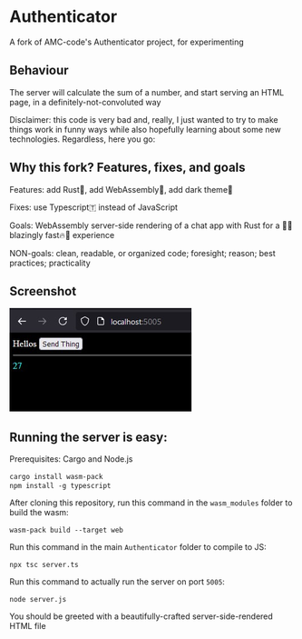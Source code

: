 # Authenticator

A fork of AMC-code's Authenticator project, for experimenting

## Behaviour

The server will calculate the sum of a number, and start serving an HTML page, in a definitely-not-convoluted way

Disclaimer: this code is very bad and, really, I just wanted to try to make things work in funny ways
while also hopefully learning about some new technologies. Regardless, here you go:

## Why this fork? Features, fixes, and goals

Features: add Rust🦀, add WebAssembly🧩, add dark theme🌙 

Fixes: use Typescript🇹 instead of JavaScript

Goals: WebAssembly server-side rendering of a chat app with Rust for a 🚀🔥blazingly fast🔥🚀 experience

NON-goals: clean, readable, or organized code; foresight; reason; best practices; practicality

## Screenshot

![A screenshot of the rendered HTML file](Screenshot.jpg "A screenshot of the rendered HTML file")

## Running the server is easy:

Prerequisites: Cargo and Node.js
```
cargo install wasm-pack
npm install -g typescript
```

After cloning this repository, run this command in the `wasm_modules` folder to build the wasm:
```
wasm-pack build --target web
```

Run this command in the main `Authenticator` folder to compile to JS:
```
npx tsc server.ts
```

Run this command to actually run the server on port `5005`:
```
node server.js
```

You should be greeted with a beautifully-crafted server-side-rendered HTML file
